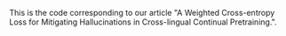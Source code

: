 This is the code corresponding to our article "A Weighted Cross-entropy Loss for Mitigating Hallucinations in Cross-lingual Continual Pretraining.".